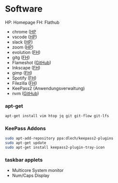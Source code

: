 # Software

HP: Homepage
FH: Flathub

- chrome ([HP](https://www.google.com/intl/de_de/chrome/)
- vscode ([HP](https://code.visualstudio.com/download))
- slack ([HP](https://slack.com/intl/de-de/downloads/linux))
- zoom ([HP](https://zoom.us/download))
- evolution ([FH](https://flathub.org/apps/details/org.gnome.Evolution))
- gitg ([FH](https://flathub.org/apps/details/org.gnome.gitg))
- Flameshot ([GitHub](https://github.com/lupoDharkael/flameshot))
- Inkscape ([FH](https://flathub.org/apps/details/org.inkscape.Inkscape))
- gimp ([FH](https://flathub.org/apps/details/org.gimp.GIMP))
- Spotify ([FH](https://flathub.org/apps/details/com.spotify.Client))
- Filezilla ([FH](https://flathub.org/apps/details/org.filezillaproject.Filezilla))
- KeePass2 (Anwendungsverwaltung)
- nvm ([GitHub](https://github.com/nvm-sh/nvm))

### apt-get

```sh
apt-get install vim htop jq git git-flow git-lfs
```

### KeePass Addons

```sh
sudo apt-add-repository ppa:dlech/keepass2-plugins
sudo apt-get update
sudo apt-get install keepass2-plugin-tray-icon
```

### taskbar applets

- Multicore System monitor
- Num/Caps Display

